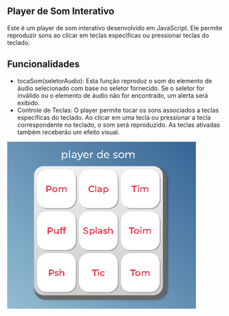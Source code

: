 ## Player de Som Interativo
Este é um player de som interativo desenvolvido em JavaScript. Ele permite reproduzir sons ao clicar em teclas específicas ou pressionar teclas do teclado.

## Funcionalidades
- tocaSom(seletorAudio): Esta função reproduz o som do elemento de áudio selecionado com base no seletor fornecido. Se o seletor for inválido ou o elemento de áudio não for encontrado, um alerta será exibido.
- Controle de Teclas: O player permite tocar os sons associados a teclas específicas do teclado. Ao clicar em uma tecla ou pressionar a tecla correspondente no teclado, o som será reproduzido. As teclas ativadas também receberão um efeito visual.

<img src="images/projetoo.png">